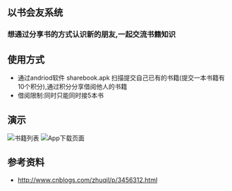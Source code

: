 ## 以书会友系统
### 想通过分享书的方式认识新的朋友,一起交流书籍知识

## 使用方式
* 通过andriod软件 sharebook.apk 扫描提交自己已有的书籍(提交一本书籍有10个积分),通过积分分享借阅他人的书籍
* 借阅限制:同时只能同时接5本书

## 演示
![书籍列表](https://raw.github.com/apanly/bookshare/master/static/img/show.png)
![App下载页面](https://raw.github.com/apanly/bookshare/master/static/img/downshow.png)

## 参考资料
* http://www.cnblogs.com/zhuqil/p/3456312.html
